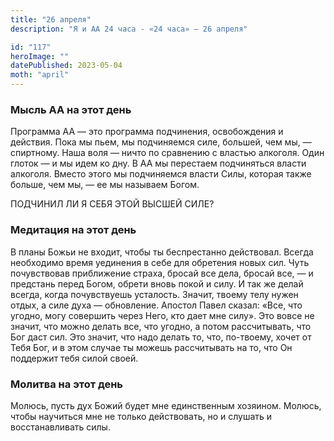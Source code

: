 ```yaml
---
title: "26 апреля"
description: "Я и АА 24 часа - «24 часа» — 26 апреля"

id: "117"
heroImage: ""
datePublished: 2023-05-04
moth: "april"
---
```


### Мысль АА на этот день

Программа АА — это программа подчинения, освобождения и действия. Пока мы
пьем, мы подчиняемся силе, большей, чем мы, — спиртному. Наша воля — ничто по
сравнению с властью алкоголя. Один глоток — и мы идем ко дну. В АА мы
перестаем подчиняться власти алкоголя. Вместо этого мы подчиняемся власти
Силы, которая также больше, чем мы, — ее мы называем Богом.

ПОДЧИНИЛ ЛИ Я СЕБЯ ЭТОЙ ВЫСШЕЙ СИЛЕ?

### Медитация на этот день

В планы Божьи не входит, чтобы ты беспрестанно действовал. Всегда необходимо
время уединения в себе для обретения новых сил. Чуть почувствовав приближение
страха, бросай все дела, бросай все, — и предстань перед Богом, обрети вновь
покой и силу. И так же делай всегда, когда почувствуешь усталость. Значит,
твоему телу нужен отдых, а силе духа — обновление. Апостол Павел сказал: «Все,
что угодно, могу совершить через Него, кто дает мне силу». Это вовсе не
значит, что можно делать все, что угодно, а потом рассчитывать, что Бог даст
сил. Это значит, что надо делать то, что, по-твоему, хочет от Тебя Бог, и в
этом случае ты можешь рассчитывать на то, что Он поддержит тебя силой своей.

### Молитва на этот день

Молюсь, пусть дух Божий будет мне единственным хозяином. Молюсь, чтобы
научиться мне не только действовать, но и слушать и восстанавливать силы.
